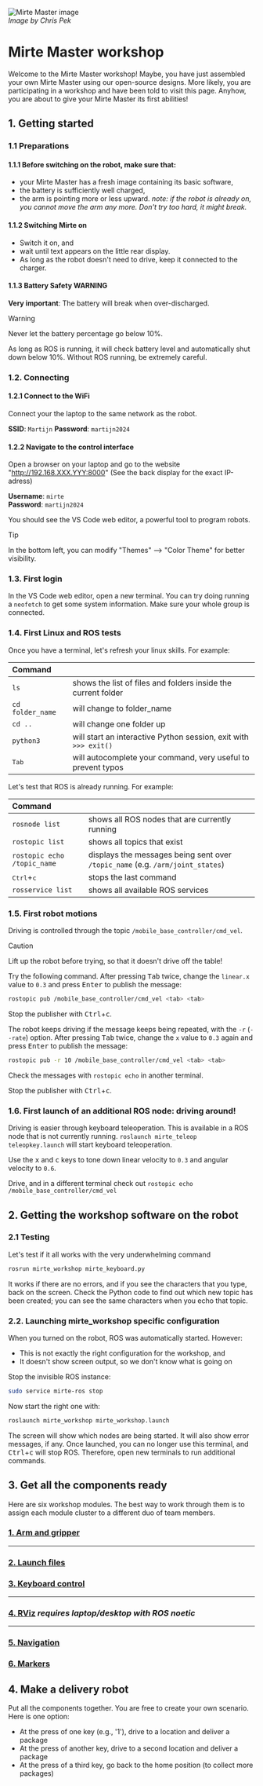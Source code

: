 ![Mirte Master image](./mirte_master.jpeg)  
*Image by Chris Pek*

# Mirte Master workshop

Welcome to the Mirte Master workshop! Maybe, you have just assembled your own Mirte Master using our open-source designs. More likely, you are participating in a workshop and have been told to visit this page. Anyhow, you are about to give your Mirte Master its first abilities!

## 1. Getting started
### 1.1 Preparations

#### 1.1.1 Before switching on the robot, make sure that:
- your Mirte Master has a fresh image containing its basic software,
- the battery is sufficiently well charged,
- the arm is pointing more or less upward.
*note: if the robot is already on, you cannot move the arm any more. Don't try too hard, it might break.*

#### 1.1.2 Switching Mirte on
- Switch it on, and
- wait until text appears on the little rear display.
- As long as the robot doesn't need to drive, keep it connected to the charger.

#### 1.1.3 Battery Safety WARNING
**Very important**:
The battery will break when over-discharged.

> [!WARNING]  
> Never let the battery percentage go below 10%.

As long as ROS is running, it will check battery level and automatically shut down below 10%. Without ROS running, be extremely careful.

### 1.2. Connecting

#### 1.2.1 Connect to the WiFi
<!-- Needs to be gone -->
<!-- The rear display shows a WiFi network name, `Mirte-XXXXXX`. Connect to it with your laptop (**Password**: `mirte_mirte`). -->
Connect your the laptop to the same network as the robot.

**SSID**: `Martijn`
**Password**: `martijn2024`  

#### 1.2.2 Navigate to the control interface
Open a browser on your laptop and go to the website "http://192.168.XXX.YYY:8000" (See the back display for the exact IP-adress)

**Username**: `mirte`  
**Password**: `martijn2024`  

You should see the VS Code web editor, a powerful tool to program robots.

> [!TIP]  
> In the bottom left, you can modify "Themes" --> "Color Theme" for better visibility.

### 1.3. First login

In the VS Code web editor, open a new terminal. You can try doing running a `neofetch` to get some system information.
Make sure your whole group is connected.

### 1.4. First Linux and ROS tests
Once you have a terminal, let's refresh your linux skills. For example:

| Command|  |
|:-------|--|
| `ls` | shows the list of files and folders inside the current folder |
| `cd folder_name` | will change to folder_name |
| `cd ..` | will change one folder up |
| `python3` | will start an interactive Python session, exit with `>>> exit()` |
| <kbd>Tab</kbd> | will autocomplete your command, very useful to prevent typos |

Let's test that ROS is already running. For example:

| Command|  |
|:-------|--|
| `rosnode list` | shows all ROS nodes that are currently running |
| `rostopic list` | shows all topics that exist |
| `rostopic echo /topic_name` | displays the messages being sent over `/topic_name` (e.g. `/arm/joint_states`) |
| <kbd>Ctrl</kbd>+<kbd>c</kbd> | stops the last command |
| `rosservice list` | shows all available ROS services |

### 1.5. First robot motions
Driving is controlled through the topic `/mobile_base_controller/cmd_vel`.

> [!CAUTION]  
> Lift up the robot before trying, so that it doesn't drive off the table!

Try the following command.
After pressing <kbd>Tab</kbd> twice, change the `linear.x` value to `0.3` and press <kbd>Enter</kbd> to publish the message:

```bash
rostopic pub /mobile_base_controller/cmd_vel <tab> <tab>
```

Stop the publisher with <kbd>Ctrl</kbd>+<kbd>c</kbd>.

The robot keeps driving if the message keeps being repeated, with the `-r` (`--rate`) option.
After pressing <kbd>Tab</kbd> twice, change the `x` value to `0.3` again and press <kbd>Enter</kbd> to publish the message:

```bash
rostopic pub -r 10 /mobile_base_controller/cmd_vel <tab> <tab>
```

Check the messages with `rostopic echo` in another terminal.

Stop the publisher with <kbd>Ctrl</kbd>+<kbd>c</kbd>.


### 1.6. First launch of an additional ROS node: driving around!
Driving is easier through keyboard teleoperation. This is available in a ROS node that is not currently running.
`roslaunch mirte_teleop teleopkey.launch` will start keyboard teleoperation.

Use the <kbd>x</kbd> and <kbd>c</kbd> keys to tone down linear velocity to `0.3` and angular velocity to `0.6`.

Drive, and in a different terminal check out `rostopic echo /mobile_base_controller/cmd_vel`

## 2. Getting the workshop software on the robot

### 2.1 Testing
Let's test if it all works with the very underwhelming command

```bash
rosrun mirte_workshop mirte_keyboard.py
```

It works if there are no errors, and if you see the characters that you type, back on the screen. Check the Python code to find out which new topic has been created; you can see the same characters when you echo that topic.

### 2.2. Launching mirte_workshop specific configuration
When you turned on the robot, ROS was automatically started. However:
- This is not exactly the right configuration for the workshop, and
- It doesn't show screen output, so we don't know what is going on

Stop the invisible ROS instance:

```bash
sudo service mirte-ros stop
```

Now start the right one with:

```bash
roslaunch mirte_workshop mirte_workshop.launch
```

The screen will show which nodes are being started. It will also show error messages, if any. Once launched, you can no longer use this terminal, and <kbd>Ctrl</kbd>+<kbd>c</kbd> will stop ROS. Therefore, open new terminals to run additional commands.

## 3. Get all the components ready
Here are six workshop modules. The best way to work through them is to assign each module cluster to a different duo of team members.

### [1. Arm and gripper](arm_and_gripper.md)

---

### [2. Launch files](launch_files.md)

### [3. Keyboard control](keyboard_control.md)

----

### [4. RViz](rviz.md) *requires laptop/desktop with ROS noetic*

----

### [5. Navigation](navigation.md)

### [6. Markers](markers.md)

## 4. Make a delivery robot
Put all the components together. You are free to create your own scenario. Here is one option:
- At the press of one key (e.g., '1'), drive to a location and deliver a package
- At the press of another key, drive to a second location and deliver a package
- At the press of a third key, go back to the home position (to collect more packages)
